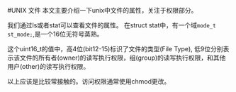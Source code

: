 #UNIX 文件
本文主要介绍一下unix中文件的属性，关注于权限部分。

我们通过ls或者stat可以查看文件的属性。
在struct stat中，有一个域``mode_t st_mode;``,是一个16位无符号蒸熟。

这个uint16_t的值中，高4位(bit12-15)标识了文件的类型(File Type),
低9位分别表示该文件的所有者(owner)的读写执行权限，组(group)的读写执行权限，和其他用户(other)的读写执行权限。

以上应该是比较常接触的。访问权限通常使用chmod更改。


